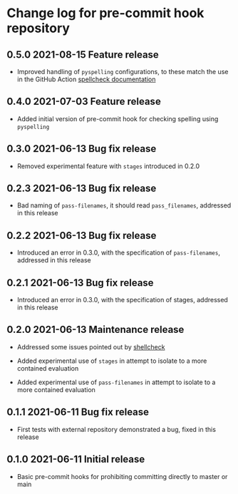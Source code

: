 # Change log for pre-commit hook repository

## 0.5.0 2021-08-15 Feature release

- Improved handling of `pyspelling` configurations, to these match the use in the GitHub Action
  [spellcheck documentation](https://github.com/rojopolis/spellcheck-github-actions)

## 0.4.0 2021-07-03 Feature release

- Added initial version of pre-commit hook for checking spelling using `pyspelling`

## 0.3.0 2021-06-13 Bug fix release

- Removed experimental feature with `stages` introduced in 0.2.0

## 0.2.3 2021-06-13 Bug fix release

- Bad naming of `pass-filenames`, it should read `pass_filenames`, addressed in this release

## 0.2.2 2021-06-13 Bug fix release

- Introduced an error in 0.3.0, with the specification of `pass-filenames`, addressed in this release

## 0.2.1 2021-06-13 Bug fix release

- Introduced an error in 0.3.0, with the specification of stages, addressed in this release

## 0.2.0 2021-06-13 Maintenance release

- Addressed some issues pointed out by [shellcheck](https://www.shellcheck.net/)

- Added experimental use of `stages` in attempt to isolate to a more contained evaluation

- Added experimental use of `pass-filenames` in attempt to isolate to a more contained evaluation

## 0.1.1 2021-06-11 Bug fix release

- First tests with external repository demonstrated a bug, fixed in this release

## 0.1.0 2021-06-11 Initial release

- Basic pre-commit hooks for prohibiting committing directly to master or main
